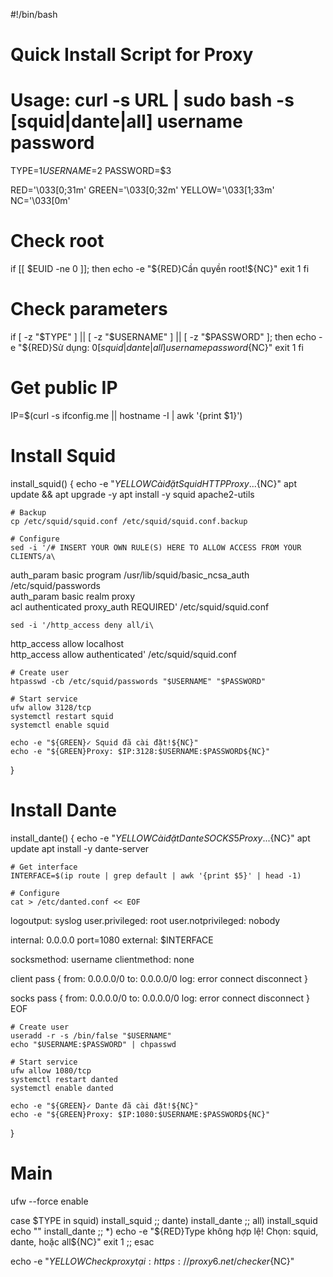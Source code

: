 #!/bin/bash

# Quick Install Script for Proxy
# Usage: curl -s URL | sudo bash -s [squid|dante|all] username password

TYPE=$1
USERNAME=$2
PASSWORD=$3

RED='\033[0;31m'
GREEN='\033[0;32m'
YELLOW='\033[1;33m'
NC='\033[0m'

# Check root
if [[ $EUID -ne 0 ]]; then
    echo -e "${RED}Cần quyền root!${NC}"
    exit 1
fi

# Check parameters
if [ -z "$TYPE" ] || [ -z "$USERNAME" ] || [ -z "$PASSWORD" ]; then
    echo -e "${RED}Sử dụng: $0 [squid|dante|all] username password${NC}"
    exit 1
fi

# Get public IP
IP=$(curl -s ifconfig.me || hostname -I | awk '{print $1}')

# Install Squid
install_squid() {
    echo -e "${YELLOW}Cài đặt Squid HTTP Proxy...${NC}"
    apt update && apt upgrade -y
    apt install -y squid apache2-utils
    
    # Backup
    cp /etc/squid/squid.conf /etc/squid/squid.conf.backup
    
    # Configure
    sed -i '/# INSERT YOUR OWN RULE(S) HERE TO ALLOW ACCESS FROM YOUR CLIENTS/a\
auth_param basic program /usr/lib/squid/basic_ncsa_auth /etc/squid/passwords\
auth_param basic realm proxy\
acl authenticated proxy_auth REQUIRED' /etc/squid/squid.conf
    
    sed -i '/http_access deny all/i\
http_access allow localhost\
http_access allow authenticated' /etc/squid/squid.conf
    
    # Create user
    htpasswd -cb /etc/squid/passwords "$USERNAME" "$PASSWORD"
    
    # Start service
    ufw allow 3128/tcp
    systemctl restart squid
    systemctl enable squid
    
    echo -e "${GREEN}✓ Squid đã cài đặt!${NC}"
    echo -e "${GREEN}Proxy: $IP:3128:$USERNAME:$PASSWORD${NC}"
}

# Install Dante
install_dante() {
    echo -e "${YELLOW}Cài đặt Dante SOCKS5 Proxy...${NC}"
    apt update
    apt install -y dante-server
    
    # Get interface
    INTERFACE=$(ip route | grep default | awk '{print $5}' | head -1)
    
    # Configure
    cat > /etc/danted.conf << EOF
logoutput: syslog
user.privileged: root
user.notprivileged: nobody

internal: 0.0.0.0 port=1080
external: $INTERFACE

socksmethod: username
clientmethod: none

client pass {
    from: 0.0.0.0/0 to: 0.0.0.0/0
    log: error connect disconnect
}

socks pass {
    from: 0.0.0.0/0 to: 0.0.0.0/0
    log: error connect disconnect
}
EOF
    
    # Create user
    useradd -r -s /bin/false "$USERNAME"
    echo "$USERNAME:$PASSWORD" | chpasswd
    
    # Start service
    ufw allow 1080/tcp
    systemctl restart danted
    systemctl enable danted
    
    echo -e "${GREEN}✓ Dante đã cài đặt!${NC}"
    echo -e "${GREEN}Proxy: $IP:1080:$USERNAME:$PASSWORD${NC}"
}

# Main
ufw --force enable

case $TYPE in
    squid)
        install_squid
        ;;
    dante)
        install_dante
        ;;
    all)
        install_squid
        echo ""
        install_dante
        ;;
    *)
        echo -e "${RED}Type không hợp lệ! Chọn: squid, dante, hoặc all${NC}"
        exit 1
        ;;
esac

echo -e "${YELLOW}Check proxy tại: https://proxy6.net/checker${NC}"
